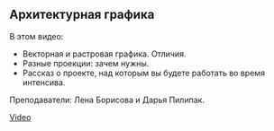 ## Архитектурная графика

В этом видео:

*   Векторная и растровая графика. Отличия.
*   Разные проекции: зачем нужны.
*   Рассказ о проекте, над которым вы будете работать во время интенсива.

Преподаватели: Лена Борисова и Дарья Пилипак.

[Video](https://player.softculture.cc/embed/MIL/MIL_10.22.02_L1-1_Lecture)